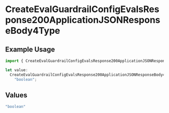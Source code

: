 # CreateEvalGuardrailConfigEvalsResponse200ApplicationJSONResponseBody4Type

## Example Usage

```typescript
import { CreateEvalGuardrailConfigEvalsResponse200ApplicationJSONResponseBody4Type } from "@orq-ai/node/models/operations";

let value:
  CreateEvalGuardrailConfigEvalsResponse200ApplicationJSONResponseBody4Type =
    "boolean";
```

## Values

```typescript
"boolean"
```